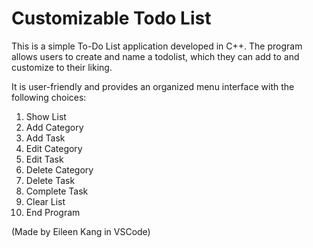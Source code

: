 <h1>Customizable Todo List</h1>

This is a simple To-Do List application developed in C++. 
The program allows users to create and name a todolist, which they can add to and customize to their liking.

<break>

It is user-friendly and provides an organized menu interface with the following choices: 

<ol>
  <li>Show List</li>
  <li>Add Category</li>
  <li>Add Task</li>
  <li>Edit Category</li>
  <li>Edit Task</li>
  <li>Delete Category</li>
  <li>Delete Task</li>
  <li>Complete Task</li>
  <li>Clear List</li>
  <li>End Program</li>
</ol>

<break>

(Made by Eileen Kang in VSCode)
